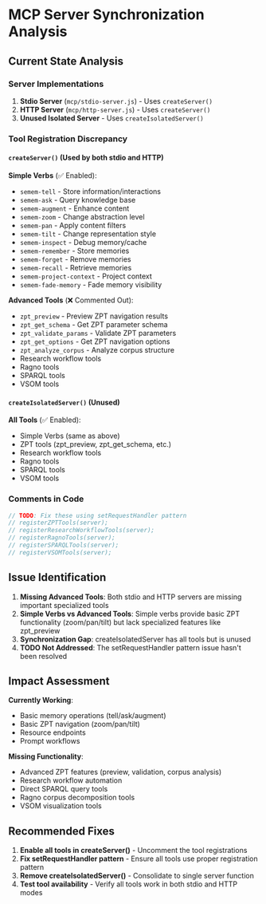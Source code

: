 # MCP Server Synchronization Analysis

## Current State Analysis

### Server Implementations
1. **Stdio Server** (`mcp/stdio-server.js`) - Uses `createServer()`
2. **HTTP Server** (`mcp/http-server.js`) - Uses `createServer()`
3. **Unused Isolated Server** - Uses `createIsolatedServer()`

### Tool Registration Discrepancy

#### `createServer()` (Used by both stdio and HTTP)
**Simple Verbs** (✅ Enabled):
- `semem-tell` - Store information/interactions
- `semem-ask` - Query knowledge base
- `semem-augment` - Enhance content
- `semem-zoom` - Change abstraction level
- `semem-pan` - Apply content filters
- `semem-tilt` - Change representation style
- `semem-inspect` - Debug memory/cache
- `semem-remember` - Store memories
- `semem-forget` - Remove memories
- `semem-recall` - Retrieve memories
- `semem-project-context` - Project context
- `semem-fade-memory` - Fade memory visibility

**Advanced Tools** (❌ Commented Out):
- `zpt_preview` - Preview ZPT navigation results
- `zpt_get_schema` - Get ZPT parameter schema
- `zpt_validate_params` - Validate ZPT parameters
- `zpt_get_options` - Get ZPT navigation options
- `zpt_analyze_corpus` - Analyze corpus structure
- Research workflow tools
- Ragno tools
- SPARQL tools
- VSOM tools

#### `createIsolatedServer()` (Unused)
**All Tools** (✅ Enabled):
- Simple Verbs (same as above)
- ZPT tools (zpt_preview, zpt_get_schema, etc.)
- Research workflow tools
- Ragno tools
- SPARQL tools
- VSOM tools

### Comments in Code
```javascript
// TODO: Fix these using setRequestHandler pattern
// registerZPTTools(server);
// registerResearchWorkflowTools(server);
// registerRagnoTools(server);
// registerSPARQLTools(server);
// registerVSOMTools(server);
```

## Issue Identification

1. **Missing Advanced Tools**: Both stdio and HTTP servers are missing important specialized tools
2. **Simple Verbs vs Advanced Tools**: Simple verbs provide basic ZPT functionality (zoom/pan/tilt) but lack specialized features like zpt_preview
3. **Synchronization Gap**: createIsolatedServer has all tools but is unused
4. **TODO Not Addressed**: The setRequestHandler pattern issue hasn't been resolved

## Impact Assessment

**Currently Working**:
- Basic memory operations (tell/ask/augment)
- Basic ZPT navigation (zoom/pan/tilt)
- Resource endpoints
- Prompt workflows

**Missing Functionality**:
- Advanced ZPT features (preview, validation, corpus analysis)
- Research workflow automation
- Direct SPARQL query tools
- Ragno corpus decomposition tools
- VSOM visualization tools

## Recommended Fixes

1. **Enable all tools in createServer()** - Uncomment the tool registrations
2. **Fix setRequestHandler pattern** - Ensure all tools use proper registration pattern
3. **Remove createIsolatedServer()** - Consolidate to single server function
4. **Test tool availability** - Verify all tools work in both stdio and HTTP modes